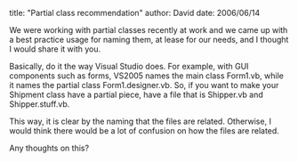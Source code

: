 
title: "Partial class recommendation"
author: David
date: 2006/06/14

<P>We were working with partial classes recently at work and we came up with a best practice usage for naming them, at lease for our needs, and I thought I would share it with you.</P>
<P>Basically, do it the way Visual Studio does. For example, with GUI components such as forms, VS2005 names the main class Form1.vb, while it names the partial class Form1.designer.vb. So, if you want to make your Shipment class have a partial piece, have a file that is Shipper.vb and Shipper.stuff.vb.</P>
<P>This way, it is clear by the naming that the files are related. Otherwise, I would think there would be a lot of confusion on how the files are related.</P>
<P>Any thoughts on this?</P>
